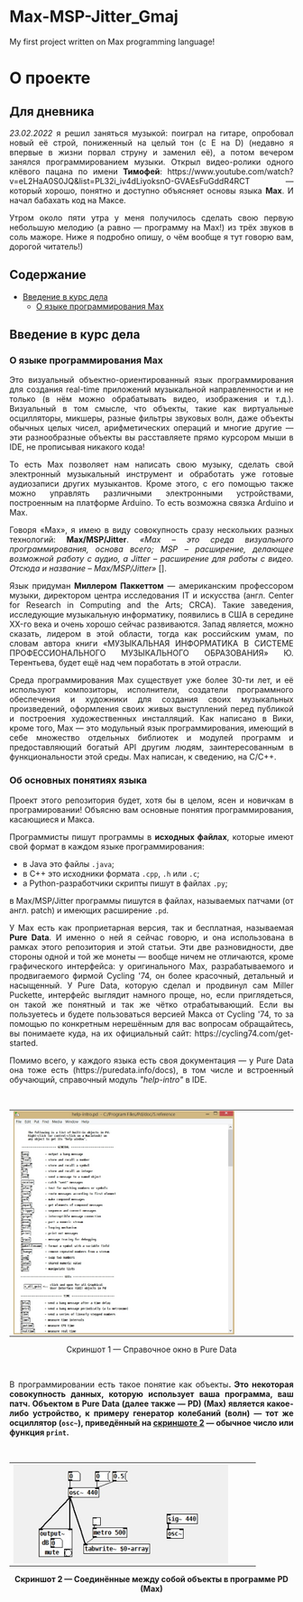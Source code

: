 # Max-MSP-Jitter_Gmaj
 My first project written on Max programming language!

<h1>О проекте</h1>
<h2>Для дневника</h2>
<p align="justify"><i>23.02.2022</i> я решил заняться музыкой: поиграл на гитаре, опробовал новый её строй, пониженный на целый тон (с E на D) (недавно я впервые в жизни порвал струну и заменил её), а потом вечером занялся программированием музыки. Открыл видео-ролики одного клёвого пацана по имени <b>Тимофей</b>: https://www.youtube.com/watch?v=eL2HaA0S0JQ&list=PL32i_iv4dLiyoksnO-GVAEsFuGddR4RCT — который хорошо, понятно и доступно объясняет основы языка <b>Max</b>. И начал бабахать код на Максе.</p>

<p align="justify">Утром около пяти утра у меня получилось сделать свою первую небольшую мелодию (а равно — программу на Max!) из трёх звуков в соль мажоре. Ниже я подробно опишу, о чём вообще я тут говорю вам, дорогой читатель!)</p>

<h2>Содержание</h2>
<p align="justify">
<ul>
 <li><a href="#theory">Введение в курс дела</a>
  <ul>
   <li><a href="#max">О языке программирования Max</a></li>
  </ul>
 </li>
</ul>
</p>

<h2 name="theory">Введение в курс дела</h2>
<h3 name="max">О языке программирования Max</h3>
<p align="justify">Это визуальный объектно-ориентированный язык программирования для создания real-time приложений музыкальной направленности и не только (в нём можно обрабатывать видео, изображения и т.д.). Визуальный в том смысле, что объекты, такие как виртуальные осцилляторы, микшеры, разные фильтры звуковых волн, даже объекты обычных целых чисел, арифметических операций и многие другие — эти разнообразные объекты вы расставляете прямо курсором мыши в IDE, не прописывая никакого кода!</p>

<p align="justify">То есть Max позволяет нам написать свою музыку, сделать свой электронный музыкальный инструмент и обработать уже готовые аудиозаписи других музыкантов. Кроме этого, с его помощью также можно управлять различными электронными устройствами, построенным на платформе Arduino. То есть возможна связка Arduino и Max.</p>

<p align="justify">Говоря «Max», я имею в виду совокупность сразу нескольких разных технологий: <b>Max/MSP/Jitter</b>. <i>«Max – это среда визуального программирования, основа всего; MSP – расширение, делающее возможной работу с аудио, а Jitter – расширение для работы с видео. Отсюда и название – Max/MSP/Jitter»</i> [].</p>

<p align="justify">Язык придуман <b>Миллером Паккеттом</b> — американским профессором музыки, директором центра исследования IT и искусства (англ. Center for Research in Computing and the Arts; CRCA). Такие заведения, исследующие музыкальную информатику, появились в США в середине XX-го века и очень хорошо сейчас развиваются. Запад является, можно сказать, лидером в этой области, тогда как российским умам, по словам автора книги «МУЗЫКАЛЬНАЯ ИНФОРМАТИКА В СИСТЕМЕ ПРОФЕССИОНАЛЬНОГО МУЗЫКАЛЬНОГО ОБРАЗОВАНИЯ» Ю. Терентьева, будет ещё над чем поработать в этой отрасли.</p>

<p align="justify">Среда программирования Max существует уже более 30-ти лет, и её используют композиторы, исполнители, создатели программного обеспечения и художники для создания своих музыкальных произведений, оформления своих живых выступлений перед публикой и построения художественных инсталляций. Как написано в Вики, кроме того, Max — это модульный язык программирования, имеющий в себе множество отдельных библиотек и модулей программ и предоставляющий богатый API другим людям, заинтересованным в функциональности этой среды. Max написан, к сведению, на C/C++.</p>

<h3 name="">Об основных понятиях языка</h3>
<p align="justify">Проект этого репозитория будет, хотя бы в целом, ясен и новичкам в програмировании! Объясню вам основные понятия программирования, касающиеся и Макса.</p>
<p align="justify">Программисты пишут программы в <b>исходных файлах</b>, которые имеют свой формат в каждом языке программирования:
<ul>
 <li>в Java это файлы <code>.java</code>;</li>
 <li>в C++ это исходники формата <code>.cpp</code>, <code>.h</code> или <code>.c</code>;</li>
 <li>а Python-разработчики скрипты пишут в файлах <code>.py</code>;</li>
</ul>
в Max/MSP/Jitter программы пишутся в файлах, называемых патчами (от англ. patch) и имеющих расширение <code>.pd</code>.
</p>

<p align="justify">У Max есть как проприетарная версия, так и бесплатная, называемая <b>Pure Data</b>. И именно о ней я сейчас говорю, и она использована в рамках этого репозитория и этой статьи. Эти две разновидности, две стороны одной и той же монеты — вообще ничем не отличаются, кроме графического интерфейса: у оригинального Max, разрабатываемого и продвигаемого фирмой Cycling '74, он более красочный, детальный и насыщенный. У Pure Data, которую сделал и продвинул сам Miller Puckette, интерфейс выглядит намного проще, но, если приглядеться, он такой же понятный и так же чётко отрабатывающий. Если вы пользуетесь и будете пользоваться версией Макса от Cycling '74, то за помощью по конкретным нерешённым для вас вопросам обращайтесь, вы понимаете куда, на их официальный сайт: https://cycling74.com/get-started.</p>

<p align="justify">Помимо всего, у каждого языка есть своя документация — у Pure Data она тоже есть (https://puredata.info/docs), в том числе и встроенный обучающий, справочный модуль <i>"help-intro"</i> в IDE.</p>

<p align="justify"><br><table align="center"><tr><td><img  width="80%" height="80%" align="center" title="Окно справки в Pure Data" src="img/help module.jpg" alt="Общий вид справочного Windows-модуля Pure Data"></img></td></tr></table><p align="center">Скриншот 1 — Справочное окно в Pure Data</p><br></p>

<p align="justify">В программировании есть такое понятие как </b>объекты<b>. Это некоторая совокупность данных, которую использует ваша программа, ваш патч. Объектом в Pure Data (далее также — PD) (Max) является какое-либо устройство, к примеру генератор колебаний (волн) — тот же осциллятор (<code>osc~</code>), приведённый на <a href="#screen2">скриншоте 2</a> — обычное число или функция <code>print</code>.</p>

<p align="justify"><br><table align="center"><tr><td><img  width="90%" height="90%" align="center" title="Пример PD (Max) программы с взаимодействующими друг с другом объектами" src="img/objects.jpg" alt="Пример PD (Max) программы с взаимодействующими друг с другом объектами"></img></td></tr></table><p align="center" name="screen2">Скриншот 2 — Соединённые между собой объекты в программе PD (Max)</p><br></p>
